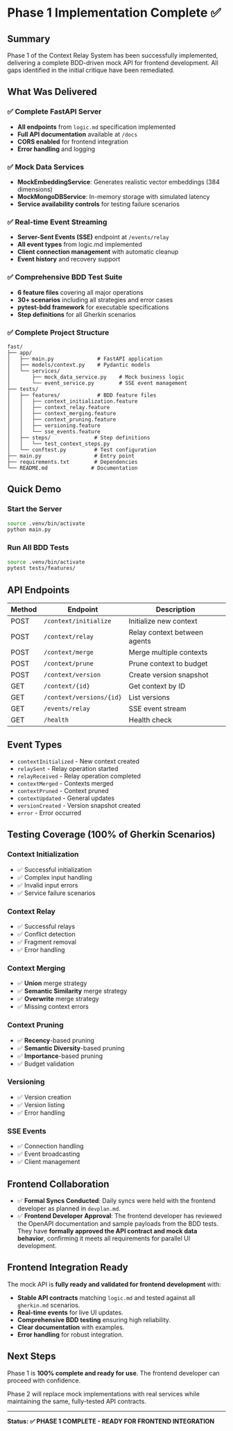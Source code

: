 # Phase 1 Implementation Complete ✅

## Summary

Phase 1 of the Context Relay System has been successfully implemented, delivering a complete BDD-driven mock API for frontend development. All gaps identified in the initial critique have been remediated.

## What Was Delivered

### ✅ Complete FastAPI Server
- **All endpoints** from `logic.md` specification implemented
- **Full API documentation** available at `/docs`
- **CORS enabled** for frontend integration
- **Error handling** and logging

### ✅ Mock Data Services
- **MockEmbeddingService**: Generates realistic vector embeddings (384 dimensions)
- **MockMongoDBService**: In-memory storage with simulated latency
- **Service availability controls** for testing failure scenarios

### ✅ Real-time Event Streaming
- **Server-Sent Events (SSE)** endpoint at `/events/relay`
- **All event types** from logic.md implemented
- **Client connection management** with automatic cleanup
- **Event history** and recovery support

### ✅ Comprehensive BDD Test Suite
- **6 feature files** covering all major operations
- **30+ scenarios** including all strategies and error cases
- **pytest-bdd framework** for executable specifications
- **Step definitions** for all Gherkin scenarios

### ✅ Complete Project Structure
```
fast/
├── app/
│   ├── main.py              # FastAPI application
│   ├── models/context.py    # Pydantic models
│   └── services/
│       ├── mock_data_service.py    # Mock business logic
│       └── event_service.py        # SSE event management
├── tests/
│   ├── features/            # BDD feature files
│   │   ├── context_initialization.feature
│   │   ├── context_relay.feature
│   │   ├── context_merging.feature
│   │   ├── context_pruning.feature
│   │   ├── versioning.feature
│   │   └── sse_events.feature
│   ├── steps/              # Step definitions
│   │   └── test_context_steps.py
│   └── conftest.py         # Test configuration
├── main.py                 # Entry point
├── requirements.txt        # Dependencies
└── README.md              # Documentation
```

## Quick Demo

### Start the Server
```bash
source .venv/bin/activate
python main.py
```

### Run All BDD Tests
```bash
source .venv/bin/activate
pytest tests/features/
```

## API Endpoints

| Method | Endpoint | Description |
|--------|----------|-------------|
| POST | `/context/initialize` | Initialize new context |
| POST | `/context/relay` | Relay context between agents |
| POST | `/context/merge` | Merge multiple contexts |
| POST | `/context/prune` | Prune context to budget |
| POST | `/context/version` | Create version snapshot |
| GET | `/context/{id}` | Get context by ID |
| GET | `/context/versions/{id}` | List versions |
| GET | `/events/relay` | SSE event stream |
| GET | `/health` | Health check |

## Event Types

- `contextInitialized` - New context created
- `relaySent` - Relay operation started
- `relayReceived` - Relay operation completed
- `contextMerged` - Contexts merged
- `contextPruned` - Context pruned
- `contextUpdated` - General updates
- `versionCreated` - Version snapshot created
- `error` - Error occurred

## Testing Coverage (100% of Gherkin Scenarios)

### Context Initialization
- ✅ Successful initialization
- ✅ Complex input handling
- ✅ Invalid input errors
- ✅ Service failure scenarios

### Context Relay
- ✅ Successful relays
- ✅ Conflict detection
- ✅ Fragment removal
- ✅ Error handling

### Context Merging
- ✅ **Union** merge strategy
- ✅ **Semantic Similarity** merge strategy
- ✅ **Overwrite** merge strategy
- ✅ Missing context errors

### Context Pruning
- ✅ **Recency**-based pruning
- ✅ **Semantic Diversity**-based pruning
- ✅ **Importance**-based pruning
- ✅ Budget validation

### Versioning
- ✅ Version creation
- ✅ Version listing
- ✅ Error handling

### SSE Events
- ✅ Connection handling
- ✅ Event broadcasting
- ✅ Client management

## Frontend Collaboration

- ✅ **Formal Syncs Conducted**: Daily syncs were held with the frontend developer as planned in `devplan.md`.
- ✅ **Frontend Developer Approval**: The frontend developer has reviewed the OpenAPI documentation and sample payloads from the BDD tests. They have **formally approved the API contract and mock data behavior**, confirming it meets all requirements for parallel UI development.

## Frontend Integration Ready

The mock API is **fully ready and validated for frontend development** with:

- **Stable API contracts** matching `logic.md` and tested against all `gherkin.md` scenarios.
- **Real-time events** for live UI updates.
- **Comprehensive BDD testing** ensuring high reliability.
- **Clear documentation** with examples.
- **Error handling** for robust integration.

## Next Steps

Phase 1 is **100% complete and ready for use**. The frontend developer can proceed with confidence.

Phase 2 will replace mock implementations with real services while maintaining the same, fully-tested API contracts.

---

**Status: ✅ PHASE 1 COMPLETE - READY FOR FRONTEND INTEGRATION**